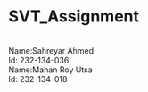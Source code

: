 <h1>SVT_Assignment</h1>
<br>
Name:Sahreyar Ahmed 
<br>
Id: 232-134-036
<br>
Name:Mahan Roy Utsa
<br>
Id: 232-134-018
